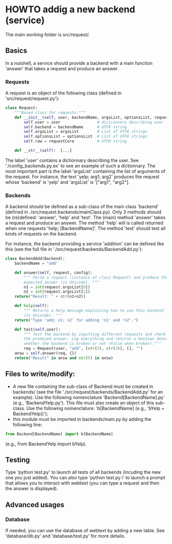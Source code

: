 HOWTO addig a new backend (service)
===================================

The main working folder is src/request/.

## Basics
In a nutshell, a service should provide a backend with a main function
'answer' that takes a request and produce an answer.


### Requests
A request is an object of the following class (defined in 'src/request/request.py'):
````python
class Request:
    """Based class for requests."""
    def __init__(self, user, backendName, argsList, optionsList, requestCore):
        self.user = user                # dictionnary describing user
        self.backend = backendName      # UTF8 string
        self.argsList = argsList        # List of UTF8 strings
        self.optionsList = optionsList  # List of UTF8 strings
        self.raw = requestCore          # UTF8 string

    def __str__(self):  [...]
````
The label 'user' contains a dictionnary describing the user.
See './config_backends.py.ex' to see an example of such a dictionnary.
The most important part is the label 'argsList' containing the list of
arguments of the request.
For instance, the text 'yelp; arg1; arg2' produces the request whose
'backend' is 'yelp' and 'argsList' is '["arg1", "arg2"].


### Backends
A backend should be defined as a sub-class of the main class 'backend'
(defined in ./src/request.backends/mainClass.py). Only 3 methods should
be (re)defined: 'answer', 'help' and 'test'.
The (main) method 'answer' takes a request and produce an answer.
The method 'help' will is called returned when one requests 'help; [BackendName]'.
The method 'test' should test all kinds of requests on the backend.

For instance, the backend providing a service 'addition' can be defined like this
(see the full file in './src/request/backends/BackendAdd.py'):
````python
class BackendAdd(Backend):
    backendName = "add"

    def answer(self, request, config):
        """ Parse a request (instance of class Request) and produce the 
        expected answer (in Unicode). """
        n1 = int(request.argsList[0])
        n2 = int(request.argsList[1])
	return("Result: " + str(n1+n2))

    def help(self):
        """ Returns a help message explaining how to use this backend 
        (in Unicode). """
	return("Type 'add; n1; n2' for adding 'n1' and 'n2'.")

    def test(self,user):
        """ Test the backend by inputting different requests and check
        the produced answer. Log everything and returns a boolean denoting
        whether the backend is broken or not (False when broken)."""
        req = Request(user, "add", [str(2), str(3)], [], "")
	answ = self.answer(req, {})
	return("Result" in answ and str(5) in answ)
````


## Files to write/modify:
- A new file containing the sub-class of Backend must be created in backends/
(see the file './src/request/backends/BackendAdd.py' for an example).
Use the following nomenclature 'Backend[BackendName].py' (e.g., 'BackendYelp.py').
This file must also create an object of this sub-class.
Use the following nomenclature: 'b[BackendName] (e.g., 'bYelp = BackendYelp()');
- this module must be imported in backends/main.py by adding the following line:
````python
from Backend[BackendName] import b[BackendName]
````
(e.g., from BackendYelp import bYelp).


## Testing
Type 'python test.py' to launch all tests of all backends (incuding
the new one you just added). You can also type 'python test.py i' to launch a prompt
that allows you to interact with webtext (you can type a request and then the answer is displayed).


## Advanced usages

### Database
If needed, you can use the database of webtext by adding a new table.
See 'database/db.py' and 'database/test.py' for more details.
